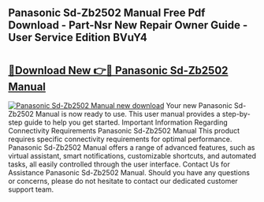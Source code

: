 ## Panasonic Sd-Zb2502 Manual Free Pdf Download - Part-Nsr New Repair Owner Guide - User Service Edition BVuY4

# <h2><a href="http://cf2269.oget.top/?id=Panasonic+Sd-Zb2502+Manual">🔗Download New 👉🔴 Panasonic Sd-Zb2502 Manual</a></h2>

[![Panasonic Sd-Zb2502 Manual new download](https://i.imgur.com/5g1atiW.png)](http://cf2269.oget.top/?id=Panasonic+Sd-Zb2502+Manual)
Your new Panasonic Sd-Zb2502 Manual is now ready to use. This user manual provides a step-by-step guide to help you get started. Important Information Regarding Connectivity Requirements Panasonic Sd-Zb2502 Manual This product requires specific connectivity requirements for optimal performance. Panasonic Sd-Zb2502 Manual offers a range of advanced features, such as virtual assistant, smart notifications, customizable shortcuts, and automated tasks, all easily controlled through the user interface. Contact Us for Assistance Panasonic Sd-Zb2502 Manual. Should you have any questions or concerns, please do not hesitate to contact our dedicated customer support team.
